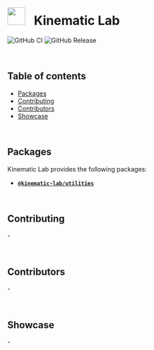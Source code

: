 
<br />

# <img src="https://user-images.githubusercontent.com/44546482/233735340-0553ed3d-0821-44bd-9fee-b08b1924c357.svg" height="40" />&nbsp;&nbsp;&nbsp;Kinematic Lab <!-- omit in toc -->

![GitHub CI](https://github.com/kinematic-lab/core/actions/workflows/ci.yml/badge.svg)
![GitHub Release](https://github.com/kinematic-lab/core/actions/workflows/release.yml/badge.svg)

<br />

## Table of contents <!-- omit in toc -->

-   [Packages](#packages)
-   [Contributing](#contributing)
-   [Contributors](#contributors)
-   [Showcase](#showcase)

<br />

## Packages

Kinematic Lab provides the following packages:

-   [**`@kinematic-lab/utilities`**](/packages/utilities/)

<br />

## Contributing

\-

<br />

## Contributors

\-

<br />

## Showcase

\-

<br />

